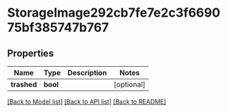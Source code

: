 # StorageImage292cb7fe7e2c3f669075bf385747b767

## Properties
Name | Type | Description | Notes
------------ | ------------- | ------------- | -------------
**trashed** | **bool** |  | [optional] 

[[Back to Model list]](../../README.md#documentation-for-models) [[Back to API list]](../../README.md#documentation-for-api-endpoints) [[Back to README]](../../README.md)

